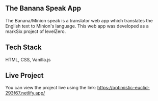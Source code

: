 ## The Banana Speak App

The Banana/Minion speak is a translator web app which translates the English text to Minion's language. This web app was developed as a markSix project of levelZero. 

## Tech Stack

HTML, CSS, Vanilla.js

## Live Project

You can view the project live using the link:
https://optimistic-euclid-293f67.netlify.app/
